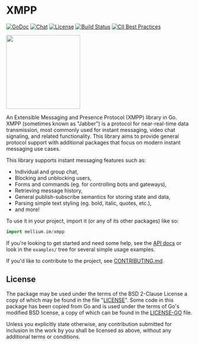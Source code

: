 # XMPP

[![GoDoc](https://godoc.org/mellium.im/xmpp?status.svg)][docs]
[![Chat](https://img.shields.io/badge/XMPP-users@mellium.chat-orange.svg)](https://mellium.chat)
[![License](https://img.shields.io/badge/license-FreeBSD-blue.svg)](https://opensource.org/licenses/BSD-2-Clause)
[![Build Status](https://builds.sr.ht/~samwhited/xmpp.svg)](https://builds.sr.ht/~samwhited/xmpp?)
[![CII Best Practices](https://bestpractices.coreinfrastructure.org/projects/6086/badge)](https://bestpractices.coreinfrastructure.org/projects/6086)

<a href="https://opencollective.com/mellium" alt="Donate on Open Collective"><img src="https://opencollective.com/mellium/donate/button@2x.png?color=blue" width="200"/></a>


An Extensible Messaging and Presence Protocol (XMPP) library in Go.
XMPP (sometimes known as "Jabber") is a protocol for near-real-time data
transmission, most commonly used for instant messaging, video chat signaling,
and related functionality.
This library aims to provide general protocol support with additional packages
that focus on modern instant messaging use cases.

This library supports instant messaging features such as:

- Individual and group chat,
- Blocking and unblocking users,
- Forms and commands (eg. for controlling bots and gateways),
- Retrieving message history,
- General publish-subscribe semantics for storing state and data,
- Parsing simple text styling (eg. bold, italic, quotes, etc.),
- and more!

To use it in your project, import it (or any of its other packages) like so:

```go
import mellium.im/xmpp
```

If you're looking to get started and need some help, see the [API docs][docs] or
look in the `examples/` tree for several simple usage examples.

If you'd like to contribute to the project, see [CONTRIBUTING.md].


## License

The package may be used under the terms of the BSD 2-Clause License a copy of
which may be found in the file "[LICENSE]".
Some code in this package has been copied from Go and is used under the terms of
Go's modified BSD license, a copy of which can be found in the [LICENSE-GO]
file.

Unless you explicitly state otherwise, any contribution submitted for inclusion
in the work by you shall be licensed as above, without any additional terms or
conditions.


[docs]: https://pkg.go.dev/mellium.im/xmpp
[CONTRIBUTING.md]: https://mellium.im/docs/CONTRIBUTING
[LICENSE]: https://codeberg.org/mellium/xmpp/src/branch/main/LICENSE
[LICENSE-GO]: https://codeberg.org/mellium/xmpp/src/branch/main/LICENSE-GO

